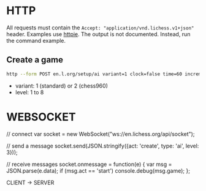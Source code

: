 # HTTP

All requests must contain the `Accept: "application/vnd.lichess.v1+json"` header.
Examples use [httpie](https://github.com/jakubroztocil/httpie).
The output is not documented. Instead, run the command example.

## Create a game

```sh
http --form POST en.l.org/setup/ai variant=1 clock=false time=60 increment=60 level=3 color=random 'Accept:application/vnd.lichess.v1+json'
```
- variant: 1 (standard) or 2 (chess960)
- level: 1 to 8

# WEBSOCKET

// connect
var socket = new WebSocket("ws://en.lichess.org/api/socket");

// send a message
socket.send(JSON.stringify({act: 'create', type: 'ai', level: 3}));

// receive messages
socket.onmessage = function(e) {
  var msg = JSON.parse(e.data);
  if (msg.act == 'start') console.debug(msg.game);
};

CLIENT -> SERVER

